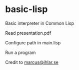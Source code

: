 basic-lisp
==========

Basic interpreter in Common Lisp

Read presentation.pdf

Configure path in main.lisp

Run a program

Credit to marcus@ihlar.se